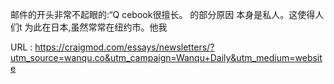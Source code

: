 邮件的开头非常不起眼的:“Q 
 cebook很擅长。 
 的部分原因 
 本身是私人。这使得人们t 
 为此在日本,虽然常常在纽约市。他我 
   
  URL : https://craigmod.com/essays/newsletters/?utm_source=wanqu.co&utm_campaign=Wanqu+Daily&utm_medium=website